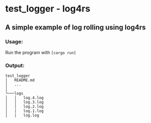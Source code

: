 # test_logger - log4rs
## A simple example of log rolling using log4rs

### Usage:
Run the program with ```[cargo run]```

### Output:
```
test_logger
│   README.md
│   ...   
│
└───logs 
│   │   log.4.log
│   │   log.3.log
│   │   log.2.log
│   |   log.1.log
│   |   log.log
```